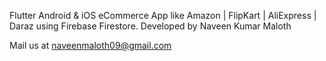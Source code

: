 


Flutter Android & iOS eCommerce App like Amazon | FlipKart | AliExpress | Daraz using Firebase Firestore.
Developed by Naveen Kumar Maloth

Mail us at naveenmaloth09@gmail.com
